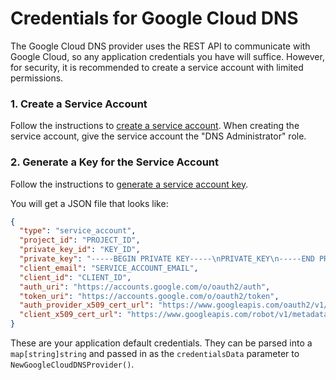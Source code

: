 # Credentials for Google Cloud DNS

The Google Cloud DNS provider uses the REST API to
communicate with Google Cloud, so any application credentials
you have will suffice. However, for security, it is
recommended to create a service account with limited
permissions.

### 1. Create a Service Account

Follow the instructions to [create a service account](https://cloud.google.com/iam/docs/service-accounts-create).
When creating the service account, give the service account
the "DNS Administrator" role.

### 2. Generate a Key for the Service Account

Follow the instructions to [generate a service account key](https://cloud.google.com/iam/docs/keys-create-delete).

You will get a JSON file that looks like:
```json
{
  "type": "service_account",
  "project_id": "PROJECT_ID",
  "private_key_id": "KEY_ID",
  "private_key": "-----BEGIN PRIVATE KEY-----\nPRIVATE_KEY\n-----END PRIVATE KEY-----\n",
  "client_email": "SERVICE_ACCOUNT_EMAIL",
  "client_id": "CLIENT_ID",
  "auth_uri": "https://accounts.google.com/o/oauth2/auth",
  "token_uri": "https://accounts.google.com/o/oauth2/token",
  "auth_provider_x509_cert_url": "https://www.googleapis.com/oauth2/v1/certs",
  "client_x509_cert_url": "https://www.googleapis.com/robot/v1/metadata/x509/SERVICE_ACCOUNT_EMAIL"
}
```

These are your application default credentials. They can be
parsed into a `map[string]string` and passed in as the
`credentialsData` parameter to `NewGoogleCloudDNSProvider()`.

